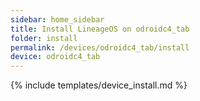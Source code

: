 ```yaml
---
sidebar: home_sidebar
title: Install LineageOS on odroidc4_tab
folder: install
permalink: /devices/odroidc4_tab/install
device: odroidc4_tab
---
```

{% include templates/device_install.md %}
